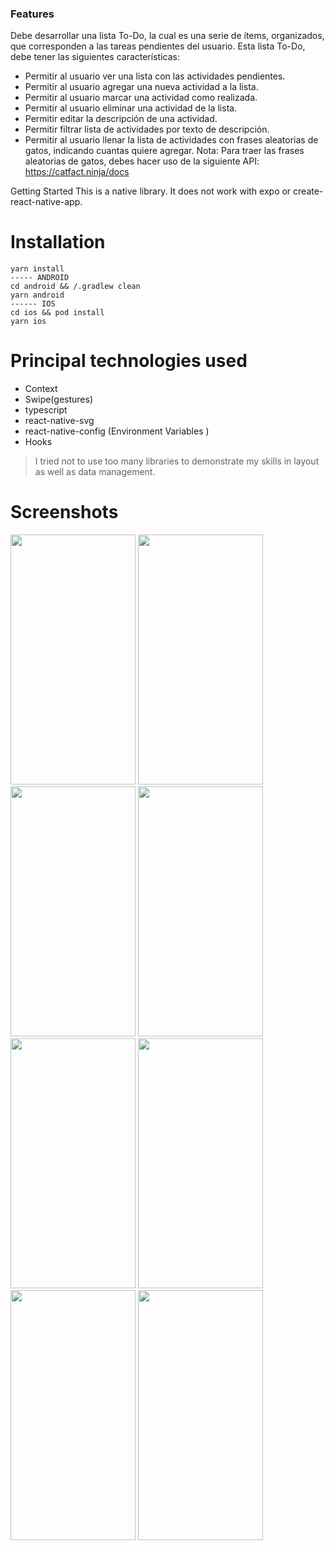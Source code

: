 ### Features
Debe desarrollar una lista To-Do, la cual es una serie de ítems, organizados, que corresponden
a las tareas pendientes del usuario.
Esta lista To-Do, debe tener las siguientes características:
- Permitir al usuario ver una lista con las actividades pendientes.
- Permitir al usuario agregar una nueva actividad a la lista.
- Permitir al usuario marcar una actividad como realizada.
- Permitir al usuario eliminar una actividad de la lista.
- Permitir editar la descripción de una actividad.
- Permitir filtrar lista de actividades por texto de descripción.
- Permitir al usuario llenar la lista de actividades con frases aleatorias de gatos,
indicando cuantas quiere agregar.
Nota: Para traer las frases aleatorias de gatos, debes hacer uso de la siguiente API:
https://catfact.ninja/docs

Getting Started
This is a native library. It does not work with expo or create-react-native-app.

# Installation
    yarn install
    ----- ANDROID
    cd android && /.gradlew clean
    yarn android
    ------ IOS
	cd ios && pod install
    yarn ios



# Principal technologies used
- Context
- Swipe(gestures)
- typescript
- react-native-svg
- react-native-config (Environment Variables )
- Hooks

> I tried not to use too many libraries to demonstrate my skills in layout as well as data management.

# Screenshots

<img src="https://user-images.githubusercontent.com/29758966/195547709-d365d919-a552-4d1c-94bd-1c3c40db8627.png" width="200" height="400" />
<img src="https://user-images.githubusercontent.com/29758966/195549363-a0b10423-a8ec-4608-a04a-1bae2c12e922.png" width="200" height="400" />
<img src="https://user-images.githubusercontent.com/29758966/195550036-ffb33640-828f-4706-9bca-958b339812ed.png" width="200" height="400" />
<img src="https://user-images.githubusercontent.com/29758966/195550289-bf20b3d9-8e3b-413c-97ba-f5f100c504b1.png" width="200" height="400" />
<img src="https://user-images.githubusercontent.com/29758966/195550552-88143fa6-dc34-4a47-9f91-273d8a34da33.png" width="200" height="400" />
<img src="https://user-images.githubusercontent.com/29758966/195550713-719755dd-b50d-4a26-bac5-8c47d3054681.png" width="200" height="400" />
<img src="https://user-images.githubusercontent.com/29758966/195550961-f29535b3-573b-4f6e-8690-542657521df3.png" width="200" height="400" />
<img src="https://user-images.githubusercontent.com/29758966/195551478-65188e99-cff9-4a0f-869d-b10b43a759c0.png" width="200" height="400" />

